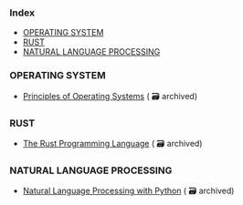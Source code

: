 
### Index

* [OPERATING SYSTEM](#operating-system)
* [RUST](#rust)
* [NATURAL LANGUAGE PROCESSING](#natural-language-processing)



### OPERATING SYSTEM

* [Principles of Operating Systems](https://pdfcoffee.com/qdownload/principles-of-operating-systems-pdf-free.html) ( :card_file_box: archived)


### RUST

* [The Rust Programming Language](https://dl.ebooksworld.ir/motoman/No.Starch.Press.The.Rust.Programming.Language.www.EBooksWorld.ir.pdf) ( :card_file_box: archived)


### NATURAL LANGUAGE PROCESSING

* [Natural Language Processing with Python](https://cseweb.ucsd.edu/~nnakashole/teaching/eisenstein-nov18.pdf) ( :card_file_box: archived)
